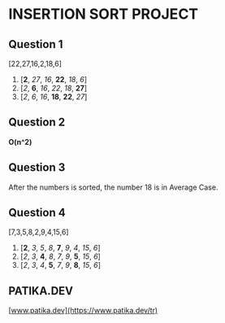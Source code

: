 # INSERTION SORT PROJECT

## Question 1

[22,27,16,2,18,6] 

1. [**2**, *27*, *16*, **22**, *18*, *6*]
2. [*2*, **6**, *16*, *22*, *18*, **27**]
3. [*2*, *6*, *16*, **18**, **22**, *27*]

## Question 2

**O(n^2)**

## Question 3

After the numbers is sorted, the number 18 is in Average Case.

## Question 4

[7,3,5,8,2,9,4,15,6]

1. [**2**, *3*, *5*, *8*, **7**, *9*, *4*, *15*, *6*]
2. [*2*, *3*, **4**, *8*, *7*, *9*, **5**, *15*, *6*]
3. [*2*, *3*, *4*, **5**, *7*, *9*, **8**, *15*, *6*]

## PATIKA.DEV

[www.patika.dev](https://www.patika.dev/tr)
